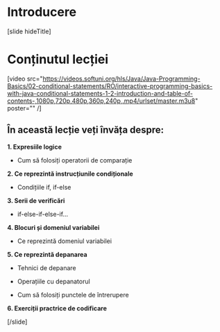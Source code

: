 # Introducere
[slide hideTitle]

# Conținutul lecției

[video src="https://videos.softuni.org/hls/Java/Java-Programming-Basics/02-conditional-statements/RO/interactive-programming-basics-with-java-conditional-statements-1-2-introduction-and-table-of-contents-,1080p,720p,480p,360p,240p,.mp4/urlset/master.m3u8" poster="" /]

## În această lecție veți învăța despre:

**1. Expresiile logice**

- Cum să folosiți operatorii de comparație 

**2. Ce reprezintă instrucțiunile condiționale**

- Condițiile if, if-else 

**3. Serii de verificări**

- if-else-if-else-if...

**4. Blocuri și domeniul variabilei**

- Ce reprezintă domeniul variabilei

**5. Ce reprezintă depanarea**

- Tehnici de depanare 

- Operațiile cu depanatorul
- Cum să folosiți punctele de întrerupere


**6. Exerciții practrice de codificare**




[/slide]